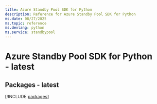 ```yaml
---
title: Azure Standby Pool SDK for Python
description: Reference for Azure Standby Pool SDK for Python
ms.date: 08/27/2025
ms.topic: reference
ms.devlang: python
ms.service: standbypool
---
```

# Azure Standby Pool SDK for Python - latest
## Packages - latest
[!INCLUDE [packages](standby-pool-index.md)]